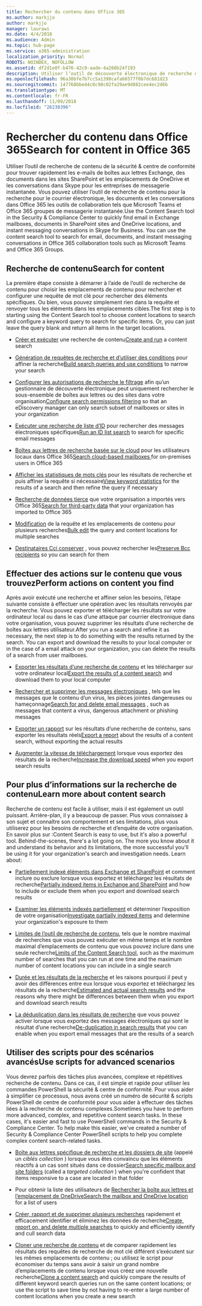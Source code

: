 ```yaml
---
title: Rechercher du contenu dans Office 365
ms.author: markjjo
author: markjjo
manager: laurawi
ms.date: 4/4/2018
ms.audience: Admin
ms.topic: hub-page
ms.service: o365-administration
localization_priority: Normal
ROBOTS: NOINDEX, NOFOLLOW
ms.assetid: df2d1e0f-b476-42c9-aade-4a260b24f193
description: Utiliser l’outil de découverte électronique de recherche de contenu de sécurité Office 365 &amp; centre de conformité pour trouver rapidement les e-mails de boîtes aux lettres Exchange, des documents dans les sites SharePoint et les emplacements de OneDrive et les conversations dans Skype pour les entreprises de messagerie instantanée.
ms.openlocfilehash: 96a30bfe7b7cc5a1398cafa66577f0b7dc681d23
ms.sourcegitcommit: 147768bbe44c8c98c02fa29ae9d882cee4ec2d6b
ms.translationtype: MT
ms.contentlocale: fr-FR
ms.lasthandoff: 11/09/2018
ms.locfileid: "26238396"
---
```

# <a name="search-for-content-in-office-365"></a><span data-ttu-id="0ff7c-103">Rechercher du contenu dans Office 365</span><span class="sxs-lookup"><span data-stu-id="0ff7c-103">Search for content in Office 365</span></span>

<span data-ttu-id="0ff7c-p101">Utiliser l’outil de recherche de contenu de la sécurité &amp; centre de conformité pour trouver rapidement les e-mails de boîtes aux lettres Exchange, des documents dans les sites SharePoint et les emplacements de OneDrive et les conversations dans Skype pour les entreprises de messagerie instantanée. Vous pouvez utiliser l’outil de recherche de contenu pour la recherche pour le courrier électronique, les documents et les conversations dans Office 365 les outils de collaboration tels que Microsoft Teams et Office 365 groupes de messagerie instantanée.</span><span class="sxs-lookup"><span data-stu-id="0ff7c-p101">Use the Content Search tool in the Security &amp; Compliance Center to quickly find email in Exchange mailboxes, documents in SharePoint sites and OneDrive locations, and instant messaging conversations in Skype for Business. You can use the content search tool to search for email, documents, and instant messaging conversations in Office 365 collaboration tools such as Microsoft Teams and Office 365 Groups.</span></span>
  
## <a name="search-for-content"></a><span data-ttu-id="0ff7c-106">Recherche de contenu</span><span class="sxs-lookup"><span data-stu-id="0ff7c-106">Search for content</span></span>

<span data-ttu-id="0ff7c-p102">La première étape consiste à démarrer à l’aide de l’outil de recherche de contenu pour choisir les emplacements de contenu pour rechercher et configurer une requête de mot clé pour rechercher des éléments spécifiques. Ou bien, vous pouvez simplement rien dans la requête et renvoyer tous les éléments dans les emplacements cibles.</span><span class="sxs-lookup"><span data-stu-id="0ff7c-p102">The first step is to starting using the Content Search tool to choose content locations to search and configure a keyword query to search for specific items. Or, you can just leave the query blank and return all items in the target locations.</span></span>
  
- <span data-ttu-id="0ff7c-109">[Créer et exécuter](content-search.md) une recherche de contenu</span><span class="sxs-lookup"><span data-stu-id="0ff7c-109">[Create and run](content-search.md) a content search</span></span> 
    
- <span data-ttu-id="0ff7c-110">[Génération de requêtes de recherche et d’utiliser des conditions](keyword-queries-and-search-conditions.md) pour affiner la recherche</span><span class="sxs-lookup"><span data-stu-id="0ff7c-110">[Build search queries and use conditions](keyword-queries-and-search-conditions.md) to narrow your search</span></span> 
    
- <span data-ttu-id="0ff7c-111">[Configurer les autorisations de recherche le filtrage](permissions-filtering-for-content-search.md) afin qu’un gestionnaire de découverte électronique peut uniquement rechercher le sous-ensemble de boîtes aux lettres ou des sites dans votre organisation</span><span class="sxs-lookup"><span data-stu-id="0ff7c-111">[Configure search permissions filtering](permissions-filtering-for-content-search.md) so that an eDiscovery manager can only search subset of mailboxes or sites in your organization</span></span> 
    
- <span data-ttu-id="0ff7c-112">[Exécuter une recherche de liste d’ID](csv-file-for-an-id-list-content-search.md) pour rechercher des messages électroniques spécifiques</span><span class="sxs-lookup"><span data-stu-id="0ff7c-112">[Run an ID list search](csv-file-for-an-id-list-content-search.md) to search for specific email messages</span></span> 
    
- <span data-ttu-id="0ff7c-113">[Boîtes aux lettres de recherche basée sur le cloud](search-cloud-based-mailboxes-for-on-premises-users.md) pour les utilisateurs locaux dans Office 365</span><span class="sxs-lookup"><span data-stu-id="0ff7c-113">[Search cloud-based mailboxes ](search-cloud-based-mailboxes-for-on-premises-users.md) for on-premises users in Office 365</span></span>

- <span data-ttu-id="0ff7c-114">[Afficher les statistiques de mots clés](view-keyword-statistics-for-content-search.md) pour les résultats de recherche et puis affiner la requête si nécessaire</span><span class="sxs-lookup"><span data-stu-id="0ff7c-114">[View keyword statistics](view-keyword-statistics-for-content-search.md) for the results of a search and then refine the query if necessary</span></span> 
    
- <span data-ttu-id="0ff7c-115">[Recherche de données tierce](use-content-search-to-search-third-party-data-that-was-imported.md) que votre organisation a importés vers Office 365</span><span class="sxs-lookup"><span data-stu-id="0ff7c-115">[Search for third-party data](use-content-search-to-search-third-party-data-that-was-imported.md) that your organization has imported to Office 365</span></span> 
    
- <span data-ttu-id="0ff7c-116">[Modification](bulk-edit-content-searches.md) de la requête et les emplacements de contenu pour plusieurs recherches</span><span class="sxs-lookup"><span data-stu-id="0ff7c-116">[Bulk edit](bulk-edit-content-searches.md) the query and content locations for multiple searches</span></span> 
    
- <span data-ttu-id="0ff7c-117">[Destinataires Cci conserver](https://docs.microsoft.com/exchange/policy-and-compliance/holds/preserve-bcc-recipients-and-group-members) , vous pouvez rechercher les</span><span class="sxs-lookup"><span data-stu-id="0ff7c-117">[Preserve Bcc recipients](https://docs.microsoft.com/exchange/policy-and-compliance/holds/preserve-bcc-recipients-and-group-members) so you can search for them</span></span> 

## <a name="perform-actions-on-content-you-find"></a><span data-ttu-id="0ff7c-118">Effectuer des actions sur le contenu que vous trouvez</span><span class="sxs-lookup"><span data-stu-id="0ff7c-118">Perform actions on content you find</span></span>

<span data-ttu-id="0ff7c-p103">Après avoir exécuté une recherche et affiner selon les besoins, l’étape suivante consiste à effectuer une opération avec les résultats renvoyés par la recherche. Vous pouvez exporter et télécharger les résultats sur votre ordinateur local ou dans le cas d’une attaque par courrier électronique dans votre organisation, vous pouvez supprimer les résultats d’une recherche de boîtes aux lettres utilisateur.</span><span class="sxs-lookup"><span data-stu-id="0ff7c-p103">After you run a search and refine it as necessary, the next step is to do something with the results returned by the search. You can export and download the results to your local computer or in the case of a email attack on your organization, you can delete the results of a search from user mailboxes.</span></span>
  
- <span data-ttu-id="0ff7c-121">[Exporter les résultats d’une recherche de contenu](export-search-results.md) et les télécharger sur votre ordinateur local</span><span class="sxs-lookup"><span data-stu-id="0ff7c-121">[Export the results of a content search](export-search-results.md) and download them to your local computer</span></span> 
    
- <span data-ttu-id="0ff7c-122">[Rechercher et supprimer les messages électroniques](search-for-and-delete-messages-in-your-organization.md) , tels que les messages que le contenu d’un virus, les pièces jointes dangereuses ou hameçonnage</span><span class="sxs-lookup"><span data-stu-id="0ff7c-122">[Search for and delete email messages](search-for-and-delete-messages-in-your-organization.md) , such as messages that content a virus, dangerous attachment or phishing messages</span></span> 
    
- <span data-ttu-id="0ff7c-123">[Exporter un rapport](export-a-content-search-report.md) sur les résultats d’une recherche de contenu, sans exporter les résultats réels</span><span class="sxs-lookup"><span data-stu-id="0ff7c-123">[Export a report](export-a-content-search-report.md) about the results of a content search, without exporting the actual results</span></span> 
    
- <span data-ttu-id="0ff7c-124">[Augmenter la vitesse de téléchargement](increase-download-speeds-when-exporting-ediscovery-results.md) lorsque vous exportez des résultats de la recherche</span><span class="sxs-lookup"><span data-stu-id="0ff7c-124">[Increase the download speed](increase-download-speeds-when-exporting-ediscovery-results.md) when you export search results</span></span> 
    
## <a name="learn-more-about-content-search"></a><span data-ttu-id="0ff7c-125">Pour plus d’informations sur la recherche de contenu</span><span class="sxs-lookup"><span data-stu-id="0ff7c-125">Learn more about content search</span></span>

<span data-ttu-id="0ff7c-p104">Recherche de contenu est facile à utiliser, mais il est également un outil puissant. Arrière-plan, il y a beaucoup de passer. Plus vous connaissez à son sujet et connaître son comportement et ses limitations, plus vous utiliserez pour les besoins de recherche et d’enquête de votre organisation. En savoir plus sur :</span><span class="sxs-lookup"><span data-stu-id="0ff7c-p104">Content Search is easy to use, but it's also a powerful tool. Behind-the-scenes, there's a lot going on. The more you know about it and understand its behavior and its limitations, the more successful you'll be using it for your organization's search and investigation needs. Learn about:</span></span>
  
- <span data-ttu-id="0ff7c-130">[Partiellement indexé éléments dans Exchange et SharePoint](partially-indexed-items-in-content-search.md) et comment inclure ou exclure lorsque vous exportez et téléchargez les résultats de recherche</span><span class="sxs-lookup"><span data-stu-id="0ff7c-130">[Partially indexed items in Exchange and SharePoint](partially-indexed-items-in-content-search.md) and how to include or exclude them when you export and download search results</span></span> 
    
- <span data-ttu-id="0ff7c-131">[Examiner les éléments indexés partiellement](investigating-partially-indexed-items-in-ediscovery.md) et déterminer l’exposition de votre organisation</span><span class="sxs-lookup"><span data-stu-id="0ff7c-131">[Investigate partially indexed items](investigating-partially-indexed-items-in-ediscovery.md) and determine your organization's exposure to them</span></span> 
    
- <span data-ttu-id="0ff7c-132">[Limites de l’outil de recherche de contenu](limits-for-content-search.md), tels que le nombre maximal de recherches que vous pouvez exécuter en même temps et le nombre maximal d’emplacements de contenu que vous pouvez inclure dans une seule recherche</span><span class="sxs-lookup"><span data-stu-id="0ff7c-132">[Limits of the Content Search tool](limits-for-content-search.md), such as the maximum number of searches that you can run at one time and the maximum number of content locations you can include in a single search</span></span> 
    
- <span data-ttu-id="0ff7c-133">[Durée et les résultats de la recherche](differences-between-estimated-and-actual-ediscovery-search-results.md) et les raisons pourquoi il peut y avoir des différences entre eux lorsque vous exportez et téléchargez les résultats de la recherche</span><span class="sxs-lookup"><span data-stu-id="0ff7c-133">[Estimated and actual search results](differences-between-estimated-and-actual-ediscovery-search-results.md) and the reasons why there might be differences between them when you export and download search results</span></span> 
    
- <span data-ttu-id="0ff7c-134">[La déduplication dans les résultats de recherche](de-duplication-in-ediscovery-search-results.md) que vous pouvez activer lorsque vous exportez des messages électroniques qui sont le résultat d’une recherche</span><span class="sxs-lookup"><span data-stu-id="0ff7c-134">[De-duplication in search results](de-duplication-in-ediscovery-search-results.md) that you can enable when you export email messages that are the results of a search</span></span> 
    
## <a name="use-scripts-for-advanced-scenarios"></a><span data-ttu-id="0ff7c-135">Utiliser des scripts pour des scénarios avancés</span><span class="sxs-lookup"><span data-stu-id="0ff7c-135">Use scripts for advanced scenarios</span></span>

<span data-ttu-id="0ff7c-p105">Vous devrez parfois des tâches plus avancées, complexe et répétitives recherche de contenu. Dans ce cas, il est simple et rapide pour utiliser les commandes PowerShell la sécurité &amp; centre de conformité. Pour vous aider à simplifier ce processus, nous avons créé un numéro de sécurité &amp; scripts PowerShell de centre de conformité pour vous aider à effectuer des tâches liées à la recherche de contenu complexes.</span><span class="sxs-lookup"><span data-stu-id="0ff7c-p105">Sometimes you have to perform more advanced, complex, and repetitive content search tasks. In these cases, it's easier and fast to use PowerShell commands in the Security &amp; Compliance Center. To help make this easier, we've created a number of Security &amp; Compliance Center PowerShell scripts to help you complete complex content search-related tasks.</span></span>
  
- <span data-ttu-id="0ff7c-139">[Boîte aux lettres spécifique de recherche et les dossiers de site](use-content-search-for-targeted-collections.md) (appelé un *ciblés collection* ) lorsque vous êtes convaincu que les éléments réactifs à un cas sont situés dans ce dossier</span><span class="sxs-lookup"><span data-stu-id="0ff7c-139">[Search specific mailbox and site folders](use-content-search-for-targeted-collections.md) (called a  *targeted collection*  ) when you're confident that items responsive to a case are located in that folder</span></span> 
    
- <span data-ttu-id="0ff7c-140">Pour obtenir la liste des utilisateurs de [Rechercher la boîte aux lettres et l’emplacement de OneDrive](search-the-mailbox-and-onedrive-for-business-for-a-list-of-users.md)</span><span class="sxs-lookup"><span data-stu-id="0ff7c-140">[Search the mailbox and OneDrive location](search-the-mailbox-and-onedrive-for-business-for-a-list-of-users.md) for a list of users</span></span> 
    
- <span data-ttu-id="0ff7c-141">[Créer, rapport et de supprimer plusieurs recherches](create-report-on-and-delete-multiple-content-searches.md) rapidement et efficacement identifier et éliminez les données de recherche</span><span class="sxs-lookup"><span data-stu-id="0ff7c-141">[Create, report on, and delete multiple searches](create-report-on-and-delete-multiple-content-searches.md) to quickly and efficiently identify and cull search data</span></span> 
    
- <span data-ttu-id="0ff7c-142">[Cloner une recherche de contenu](clone-a-content-search.md) et de comparer rapidement les résultats des requêtes de recherche de mot clé différent s’exécutent sur les mêmes emplacements de contenu ; ou utilisez le script pour économiser du temps sans avoir à saisir un grand nombre d’emplacements de contenu lorsque vous créez une nouvelle recherche</span><span class="sxs-lookup"><span data-stu-id="0ff7c-142">[Clone a content search](clone-a-content-search.md) and quickly compare the results of different keyword search queries run on the same content locations; or use the script to save time by not having to re-enter a large number of content locations when you create a new search</span></span> 
    

